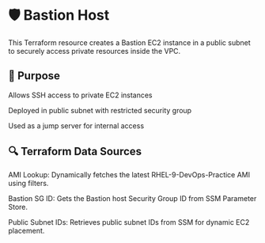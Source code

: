 # 🛡️ Bastion Host
This Terraform resource creates a Bastion EC2 instance in a public subnet to securely access private resources inside the VPC.

## 📌 Purpose
Allows SSH access to private EC2 instances

Deployed in public subnet with restricted security group

Used as a jump server for internal access

## 🔍 Terraform Data Sources
AMI Lookup: Dynamically fetches the latest RHEL-9-DevOps-Practice AMI using filters.

Bastion SG ID: Gets the Bastion host Security Group ID from SSM Parameter Store.

Public Subnet IDs: Retrieves public subnet IDs from SSM for dynamic EC2 placement.